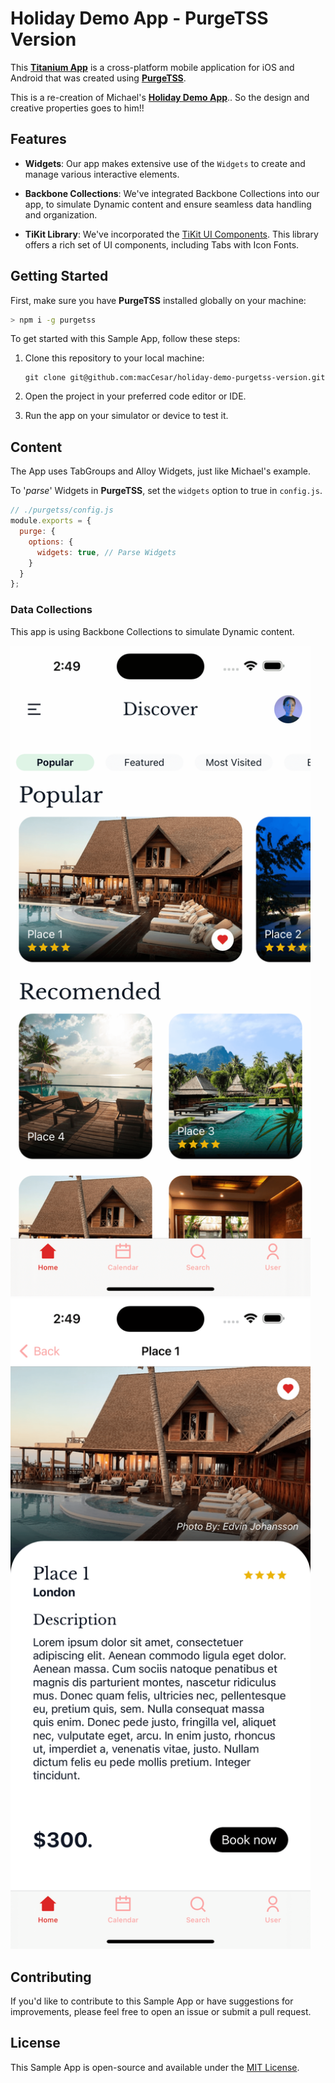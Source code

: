 # Holiday Demo App - PurgeTSS Version

This [**Titanium App**](https://titaniumsdk.com) is a cross-platform mobile application for iOS and Android that was created using [**PurgeTSS**](https://purgetss.com).

This is a re-creation of Michael's [**Holiday Demo App**](https://github.com/m1ga/demo_app_holiday).. So the design and creative properties goes to him!!

## Features

- **Widgets**: Our app makes extensive use of the `Widgets` to create and manage various interactive elements.

- **Backbone Collections**: We've integrated Backbone Collections into our app, to simulate Dynamic content and ensure seamless data handling and organization.

- **TiKit Library**: We've incorporated the [TiKit UI Components](https://purgetss.com/tikit). This library offers a rich set of UI components, including Tabs with Icon Fonts.

## Getting Started
First, make sure you have **PurgeTSS** installed globally on your machine:

```bash
> npm i -g purgetss
```

To get started with this Sample App, follow these steps:

1. Clone this repository to your local machine:

   ```shell
   git clone git@github.com:macCesar/holiday-demo-purgetss-version.git
   ```

1. Open the project in your preferred code editor or IDE.

2. Run the app on your simulator or device to test it.


## Content
The App uses TabGroups and Alloy Widgets, just like Michael's example.

To '*parse*' Widgets in **PurgeTSS**, set the `widgets` option to true in `config.js`.

```javascript
// ./purgetss/config.js
module.exports = {
  purge: {
    options: {
      widgets: true, // Parse Widgets
    }
  }
};
```

### Data Collections
This app is using Backbone Collections to simulate Dynamic content.

<img src="./purgetss/images/1.png" width="480" alt="iOS Tabs">

<img src="./purgetss/images/2.png" width="480" alt="iOS Tabs">

## Contributing

If you'd like to contribute to this Sample App or have suggestions for improvements, please feel free to open an issue or submit a pull request.

## License

This Sample App is open-source and available under the [MIT License](LICENSE).
